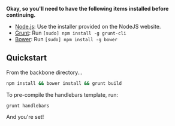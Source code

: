 **Okay, so you'll need to have the following items installed before continuing.**

  * [Node.js](http://nodejs.org): Use the installer provided on the NodeJS website.
  * [Grunt](http://gruntjs.com/): Run `[sudo] npm install -g grunt-cli`
  * [Bower](http://bower.io): Run `[sudo] npm install -g bower`

## Quickstart

From the backbone directory...

```bash
npm install && bower install && grunt build
```
To pre-compile the handlebars template, run:

`grunt handlebars`

And you're set!
